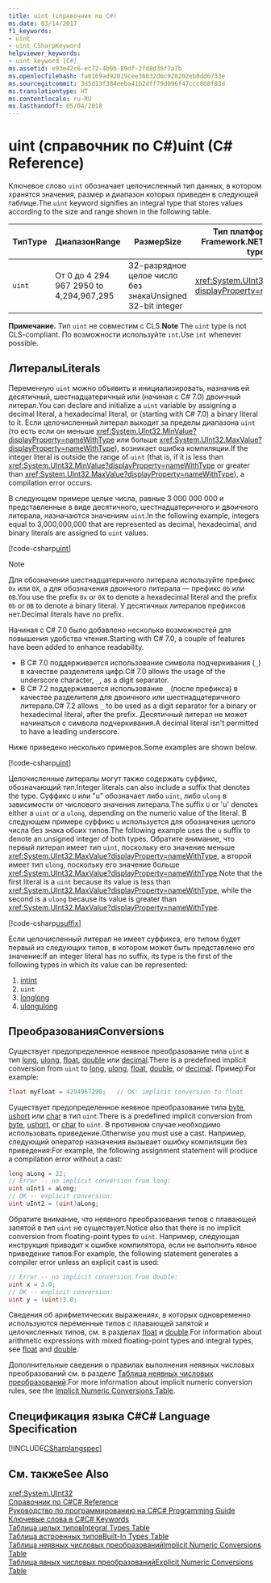 ```yaml
---
title: uint (справочник по C#)
ms.date: 03/14/2017
f1_keywords:
- uint
- uint_CSharpKeyword
helpviewer_keywords:
- uint keyword [C#]
ms.assetid: e93e42c6-ec72-4b0b-89df-2fd8d36f7a7b
ms.openlocfilehash: fa0169ad92819cee36832d6c928202eb0dd6733e
ms.sourcegitcommit: 3d5d33f384eeba41b2dff79d096f47ccc8d8f03d
ms.translationtype: HT
ms.contentlocale: ru-RU
ms.lasthandoff: 05/04/2018
---
```

# <a name="uint-c-reference"></a><span data-ttu-id="f61d4-102">uint (справочник по C#)</span><span class="sxs-lookup"><span data-stu-id="f61d4-102">uint (C# Reference)</span></span>

<span data-ttu-id="f61d4-103">Ключевое слово `uint` обозначает целочисленный тип данных, в котором хранятся значения, размер и диапазон которых приведен в следующей таблице.</span><span class="sxs-lookup"><span data-stu-id="f61d4-103">The `uint` keyword signifies an integral type that stores values according to the size and range shown in the following table.</span></span>  
  
|<span data-ttu-id="f61d4-104">Тип</span><span class="sxs-lookup"><span data-stu-id="f61d4-104">Type</span></span>|<span data-ttu-id="f61d4-105">Диапазон</span><span class="sxs-lookup"><span data-stu-id="f61d4-105">Range</span></span>|<span data-ttu-id="f61d4-106">Размер</span><span class="sxs-lookup"><span data-stu-id="f61d4-106">Size</span></span>|<span data-ttu-id="f61d4-107">Тип платформы .NET Framework</span><span class="sxs-lookup"><span data-stu-id="f61d4-107">.NET Framework type</span></span>|  
|----------|-----------|----------|-------------------------|  
|`uint`|<span data-ttu-id="f61d4-108">От 0 до 4 294 967 295</span><span class="sxs-lookup"><span data-stu-id="f61d4-108">0 to 4,294,967,295</span></span>|<span data-ttu-id="f61d4-109">32-разрядное целое число без знака</span><span class="sxs-lookup"><span data-stu-id="f61d4-109">Unsigned 32-bit integer</span></span>|<xref:System.UInt32?displayProperty=nameWithType>|  
  
 <span data-ttu-id="f61d4-110">**Примечание.** Тип `uint` не совместим с CLS.</span><span class="sxs-lookup"><span data-stu-id="f61d4-110">**Note** The `uint` type is not CLS-compliant.</span></span> <span data-ttu-id="f61d4-111">По возможности используйте `int`.</span><span class="sxs-lookup"><span data-stu-id="f61d4-111">Use `int` whenever possible.</span></span>  
  
## <a name="literals"></a><span data-ttu-id="f61d4-112">Литералы</span><span class="sxs-lookup"><span data-stu-id="f61d4-112">Literals</span></span>  

<span data-ttu-id="f61d4-113">Переменную `uint` можно объявить и инициализировать, назначив ей десятичный, шестнадцатеричный или (начиная с C# 7.0) двоичный литерал.</span><span class="sxs-lookup"><span data-stu-id="f61d4-113">You can declare and initialize a `uint` variable by assigning a decimal literal, a hexadecimal literal, or (starting with C# 7.0) a binary literal to it.</span></span> <span data-ttu-id="f61d4-114">Если целочисленный литерал выходит за пределы диапазона `uint` (то есть если он меньше <xref:System.UInt32.MinValue?displayProperty=nameWithType> или больше <xref:System.UInt32.MaxValue?displayProperty=nameWithType>), возникает ошибка компиляции.</span><span class="sxs-lookup"><span data-stu-id="f61d4-114">If the integer literal is outside the range of `uint` (that is, if it is less than <xref:System.UInt32.MinValue?displayProperty=nameWithType> or greater than <xref:System.UInt32.MaxValue?displayProperty=nameWithType>), a compilation error occurs.</span></span>

<span data-ttu-id="f61d4-115">В следующем примере целые числа, равные 3 000 000 000 и представленные в виде десятичного, шестнадцатеричного и двоичного литерала, назначаются значениям `uint`.</span><span class="sxs-lookup"><span data-stu-id="f61d4-115">In the following example, integers equal to 3,000,000,000 that are represented as decimal, hexadecimal, and binary literals are assigned to `uint` values.</span></span>  
  
[!code-csharp[uint](../../../../samples/snippets/csharp/language-reference/keywords/numeric-literals.cs#UInt)]  

> [!NOTE] 
> <span data-ttu-id="f61d4-116">Для обозначения шестнадцатеричного литерала используйте префикс `0x` или `0X`, а для обозначения двоичного литерала — префикс `0b` или `0B`.</span><span class="sxs-lookup"><span data-stu-id="f61d4-116">You use the prefix `0x` or `0X` to denote a hexadecimal literal and the prefix `0b` or `0B` to denote a binary literal.</span></span> <span data-ttu-id="f61d4-117">У десятичных литералов префиксов нет.</span><span class="sxs-lookup"><span data-stu-id="f61d4-117">Decimal literals have no prefix.</span></span> 

<span data-ttu-id="f61d4-118">Начиная с C# 7.0 было добавлено несколько возможностей для повышения удобства чтения.</span><span class="sxs-lookup"><span data-stu-id="f61d4-118">Starting with C# 7.0, a couple of features have been added to enhance readability.</span></span> 
 - <span data-ttu-id="f61d4-119">В C# 7.0 поддерживается использование символа подчеркивания (`_`) в качестве разделителя цифр.</span><span class="sxs-lookup"><span data-stu-id="f61d4-119">C# 7.0 allows the usage of the underscore character, `_`, as a digit separator.</span></span>
 - <span data-ttu-id="f61d4-120">В C# 7.2 поддерживается использование `_` (после префикса) в качестве разделителя для двоичного или шестнадцатеричного литерала.</span><span class="sxs-lookup"><span data-stu-id="f61d4-120">C# 7.2 allows `_` to be used as a digit separator for a binary or hexadecimal literal, after the prefix.</span></span> <span data-ttu-id="f61d4-121">Десятичный литерал не может начинаться с символа подчеркивания.</span><span class="sxs-lookup"><span data-stu-id="f61d4-121">A decimal literal isn't permitted to have a leading underscore.</span></span>

<span data-ttu-id="f61d4-122">Ниже приведено несколько примеров.</span><span class="sxs-lookup"><span data-stu-id="f61d4-122">Some examples are shown below.</span></span>

[!code-csharp[uint](../../../../samples/snippets/csharp/language-reference/keywords/numeric-literals.cs#UIntS)]  
 
 <span data-ttu-id="f61d4-123">Целочисленные литералы могут также содержать суффикс, обозначающий тип.</span><span class="sxs-lookup"><span data-stu-id="f61d4-123">Integer literals can also include a suffix that denotes the type.</span></span> <span data-ttu-id="f61d4-124">Суффикс `U` или "u" обозначает либо `uint`, либо `ulong` в зависимости от числового значения литерала.</span><span class="sxs-lookup"><span data-stu-id="f61d4-124">The suffix `U` or 'u' denotes either a `uint` or a `ulong`, depending on the numeric value of the literal.</span></span> <span data-ttu-id="f61d4-125">В следующем примере суффикс `u` используется для обозначения целого числа без знака обоих типов.</span><span class="sxs-lookup"><span data-stu-id="f61d4-125">The following example uses the `u` suffix to denote an unsigned integer of both types.</span></span> <span data-ttu-id="f61d4-126">Обратите внимание, что первый литерал имеет тип `uint`, поскольку его значение меньше <xref:System.UInt32.MaxValue?displayProperty=nameWithType>, а второй имеет тип `ulong`, поскольку его значение больше <xref:System.UInt32.MaxValue?displayProperty=nameWithType>.</span><span class="sxs-lookup"><span data-stu-id="f61d4-126">Note that the first literal is a `uint` because its value is less than <xref:System.UInt32.MaxValue?displayProperty=nameWithType>, while the second is a `ulong` because its value is greater than <xref:System.UInt32.MaxValue?displayProperty=nameWithType>.</span></span>

[!code-csharp[usuffix](../../../../samples/snippets/csharp/language-reference/keywords/numeric-suffixes.cs#1)]  
 
<span data-ttu-id="f61d4-127">Если целочисленный литерал не имеет суффикса, его типом будет первый из следующих типов, в котором может быть представлено его значение:</span><span class="sxs-lookup"><span data-stu-id="f61d4-127">If an integer literal has no suffix, its type is the first of the following types in which its value can be represented:</span></span> 

1. [<span data-ttu-id="f61d4-128">int</span><span class="sxs-lookup"><span data-stu-id="f61d4-128">int</span></span>](int.md)
2. `uint`
3. [<span data-ttu-id="f61d4-129">long</span><span class="sxs-lookup"><span data-stu-id="f61d4-129">long</span></span>](../../../csharp/language-reference/keywords/long.md)
4. [<span data-ttu-id="f61d4-130">ulong</span><span class="sxs-lookup"><span data-stu-id="f61d4-130">ulong</span></span>](../../../csharp/language-reference/keywords/ulong.md) 
  
## <a name="conversions"></a><span data-ttu-id="f61d4-131">Преобразования</span><span class="sxs-lookup"><span data-stu-id="f61d4-131">Conversions</span></span>  
 <span data-ttu-id="f61d4-132">Существует предопределенное неявное преобразование типа `uint` в тип [long](../../../csharp/language-reference/keywords/long.md), [ulong](../../../csharp/language-reference/keywords/ulong.md), [float](../../../csharp/language-reference/keywords/float.md), [double](../../../csharp/language-reference/keywords/double.md) или [decimal](../../../csharp/language-reference/keywords/decimal.md).</span><span class="sxs-lookup"><span data-stu-id="f61d4-132">There is a predefined implicit conversion from `uint` to [long](../../../csharp/language-reference/keywords/long.md), [ulong](../../../csharp/language-reference/keywords/ulong.md), [float](../../../csharp/language-reference/keywords/float.md), [double](../../../csharp/language-reference/keywords/double.md), or [decimal](../../../csharp/language-reference/keywords/decimal.md).</span></span> <span data-ttu-id="f61d4-133">Пример:</span><span class="sxs-lookup"><span data-stu-id="f61d4-133">For example:</span></span>  
  
```csharp  
float myFloat = 4294967290;   // OK: implicit conversion to float  
```  
  
 <span data-ttu-id="f61d4-134">Существует предопределенное неявное преобразование типа [byte](../../../csharp/language-reference/keywords/byte.md), [ushort](../../../csharp/language-reference/keywords/ushort.md) или [char](../../../csharp/language-reference/keywords/char.md) в тип `uint`.</span><span class="sxs-lookup"><span data-stu-id="f61d4-134">There is a predefined implicit conversion from [byte](../../../csharp/language-reference/keywords/byte.md), [ushort](../../../csharp/language-reference/keywords/ushort.md), or [char](../../../csharp/language-reference/keywords/char.md) to `uint`.</span></span> <span data-ttu-id="f61d4-135">В противном случае необходимо использовать приведение.</span><span class="sxs-lookup"><span data-stu-id="f61d4-135">Otherwise you must use a cast.</span></span> <span data-ttu-id="f61d4-136">Например, следующий оператор назначения вызывает ошибку компиляции без приведения:</span><span class="sxs-lookup"><span data-stu-id="f61d4-136">For example, the following assignment statement will produce a compilation error without a cast:</span></span>  
  
```csharp  
long aLong = 22;  
// Error -- no implicit conversion from long:  
uint uInt1 = aLong;   
// OK -- explicit conversion:  
uint uInt2 = (uint)aLong;  
```  
  
 <span data-ttu-id="f61d4-137">Обратите внимание, что неявного преобразования типов с плавающей запятой в тип `uint` не существует.</span><span class="sxs-lookup"><span data-stu-id="f61d4-137">Notice also that there is no implicit conversion from floating-point types to `uint`.</span></span> <span data-ttu-id="f61d4-138">Например, следующая инструкция приводит к ошибке компилятора, если не выполнить явное приведение типов:</span><span class="sxs-lookup"><span data-stu-id="f61d4-138">For example, the following statement generates a compiler error unless an explicit cast is used:</span></span>  
  
```csharp  
// Error -- no implicit conversion from double:  
uint x = 3.0;  
// OK -- explicit conversion:  
uint y = (uint)3.0;   
```  
  
 <span data-ttu-id="f61d4-139">Сведения об арифметических выражениях, в которых одновременно используются переменные типов с плавающей запятой и целочисленных типов, см. в разделах [float](../../../csharp/language-reference/keywords/float.md) и [double](../../../csharp/language-reference/keywords/double.md).</span><span class="sxs-lookup"><span data-stu-id="f61d4-139">For information about arithmetic expressions with mixed floating-point types and integral types, see [float](../../../csharp/language-reference/keywords/float.md) and [double](../../../csharp/language-reference/keywords/double.md).</span></span>  
  
 <span data-ttu-id="f61d4-140">Дополнительные сведения о правилах выполнения неявных числовых преобразований см. в разделе [Таблица неявных числовых преобразований](../../../csharp/language-reference/keywords/implicit-numeric-conversions-table.md).</span><span class="sxs-lookup"><span data-stu-id="f61d4-140">For more information about implicit numeric conversion rules, see the [Implicit Numeric Conversions Table](../../../csharp/language-reference/keywords/implicit-numeric-conversions-table.md).</span></span>  
  
## <a name="c-language-specification"></a><span data-ttu-id="f61d4-141">Спецификация языка C#</span><span class="sxs-lookup"><span data-stu-id="f61d4-141">C# Language Specification</span></span>  
 [!INCLUDE[CSharplangspec](~/includes/csharplangspec-md.md)]  
  
## <a name="see-also"></a><span data-ttu-id="f61d4-142">См. также</span><span class="sxs-lookup"><span data-stu-id="f61d4-142">See Also</span></span>  
 <xref:System.UInt32>  
 [<span data-ttu-id="f61d4-143">Справочник по C#</span><span class="sxs-lookup"><span data-stu-id="f61d4-143">C# Reference</span></span>](../../../csharp/language-reference/index.md)  
 [<span data-ttu-id="f61d4-144">Руководство по программированию на C#</span><span class="sxs-lookup"><span data-stu-id="f61d4-144">C# Programming Guide</span></span>](../../../csharp/programming-guide/index.md)  
 [<span data-ttu-id="f61d4-145">Ключевые слова в C#</span><span class="sxs-lookup"><span data-stu-id="f61d4-145">C# Keywords</span></span>](../../../csharp/language-reference/keywords/index.md)  
 [<span data-ttu-id="f61d4-146">Таблица целых типов</span><span class="sxs-lookup"><span data-stu-id="f61d4-146">Integral Types Table</span></span>](../../../csharp/language-reference/keywords/integral-types-table.md)  
 [<span data-ttu-id="f61d4-147">Таблица встроенных типов</span><span class="sxs-lookup"><span data-stu-id="f61d4-147">Built-In Types Table</span></span>](../../../csharp/language-reference/keywords/built-in-types-table.md)  
 [<span data-ttu-id="f61d4-148">Таблица неявных числовых преобразований</span><span class="sxs-lookup"><span data-stu-id="f61d4-148">Implicit Numeric Conversions Table</span></span>](../../../csharp/language-reference/keywords/implicit-numeric-conversions-table.md)  
 [<span data-ttu-id="f61d4-149">Таблица явных числовых преобразований</span><span class="sxs-lookup"><span data-stu-id="f61d4-149">Explicit Numeric Conversions Table</span></span>](../../../csharp/language-reference/keywords/explicit-numeric-conversions-table.md)
